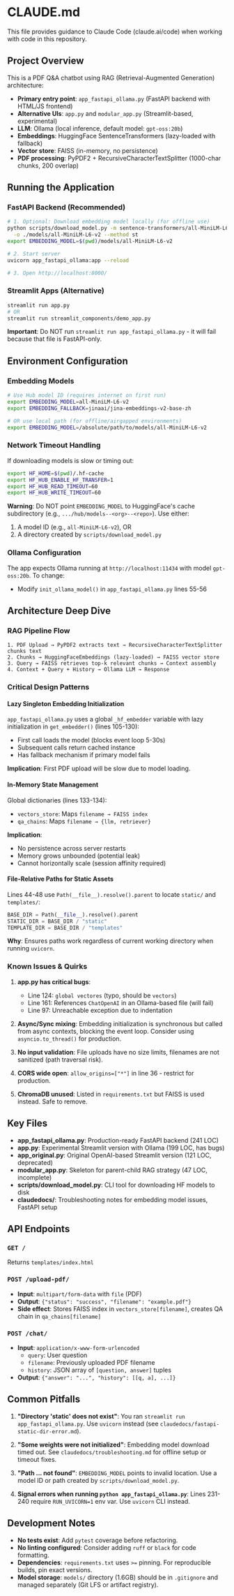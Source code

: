 # CLAUDE.md

This file provides guidance to Claude Code (claude.ai/code) when working with code in this repository.

## Project Overview

This is a PDF Q&A chatbot using RAG (Retrieval-Augmented Generation) architecture:
- **Primary entry point**: `app_fastapi_ollama.py` (FastAPI backend with HTML/JS frontend)
- **Alternative UIs**: `app.py` and `modular_app.py` (Streamlit-based, experimental)
- **LLM**: Ollama (local inference, default model: `gpt-oss:20b`)
- **Embeddings**: HuggingFace SentenceTransformers (lazy-loaded with fallback)
- **Vector store**: FAISS (in-memory, no persistence)
- **PDF processing**: PyPDF2 + RecursiveCharacterTextSplitter (1000-char chunks, 200 overlap)

## Running the Application

### FastAPI Backend (Recommended)
```bash
# 1. Optional: Download embedding model locally (for offline use)
python scripts/download_model.py -m sentence-transformers/all-MiniLM-L6-v2 \
  -o ./models/all-MiniLM-L6-v2 --method st
export EMBEDDING_MODEL=$(pwd)/models/all-MiniLM-L6-v2

# 2. Start server
uvicorn app_fastapi_ollama:app --reload

# 3. Open http://localhost:8000/
```

### Streamlit Apps (Alternative)
```bash
streamlit run app.py
# OR
streamlit run streamlit_components/demo_app.py
```

**Important**: Do NOT run `streamlit run app_fastapi_ollama.py` - it will fail because that file is FastAPI-only.

## Environment Configuration

### Embedding Models
```bash
# Use Hub model ID (requires internet on first run)
export EMBEDDING_MODEL=all-MiniLM-L6-v2
export EMBEDDING_FALLBACK=jinaai/jina-embeddings-v2-base-zh

# OR use local path (for offline/airgapped environments)
export EMBEDDING_MODEL=/absolute/path/to/models/all-MiniLM-L6-v2
```

### Network Timeout Handling
If downloading models is slow or timing out:
```bash
export HF_HOME=$(pwd)/.hf-cache
export HF_HUB_ENABLE_HF_TRANSFER=1
export HF_HUB_READ_TIMEOUT=60
export HF_HUB_WRITE_TIMEOUT=60
```

**Warning**: Do NOT point `EMBEDDING_MODEL` to HuggingFace's cache subdirectory (e.g., `.../hub/models--<org>--<repo>`). Use either:
1. A model ID (e.g., `all-MiniLM-L6-v2`), OR
2. A directory created by `scripts/download_model.py`

### Ollama Configuration
The app expects Ollama running at `http://localhost:11434` with model `gpt-oss:20b`. To change:
- Modify `init_ollama_model()` in `app_fastapi_ollama.py` lines 55-56

## Architecture Deep Dive

### RAG Pipeline Flow
```
1. PDF Upload → PyPDF2 extracts text → RecursiveCharacterTextSplitter chunks text
2. Chunks → HuggingFaceEmbeddings (lazy-loaded) → FAISS vector store
3. Query → FAISS retrieves top-k relevant chunks → Context assembly
4. Context + Query + History → Ollama LLM → Response
```

### Critical Design Patterns

#### Lazy Singleton Embedding Initialization
`app_fastapi_ollama.py` uses a global `_hf_embedder` variable with lazy initialization in `get_embedder()` (lines 105-130):
- First call loads the model (blocks event loop 5-30s)
- Subsequent calls return cached instance
- Has fallback mechanism if primary model fails

**Implication**: First PDF upload will be slow due to model loading.

#### In-Memory State Management
Global dictionaries (lines 133-134):
- `vectors_store`: Maps `filename → FAISS index`
- `qa_chains`: Maps `filename → {llm, retriever}`

**Implication**:
- No persistence across server restarts
- Memory grows unbounded (potential leak)
- Cannot horizontally scale (session affinity required)

#### File-Relative Paths for Static Assets
Lines 44-48 use `Path(__file__).resolve().parent` to locate `static/` and `templates/`:
```python
BASE_DIR = Path(__file__).resolve().parent
STATIC_DIR = BASE_DIR / "static"
TEMPLATE_DIR = BASE_DIR / "templates"
```

**Why**: Ensures paths work regardless of current working directory when running `uvicorn`.

### Known Issues & Quirks

1. **app.py has critical bugs**:
   - Line 124: `global vectores` (typo, should be `vectors`)
   - Line 161: References `ChatOpenAI` in an Ollama-based file (will fail)
   - Line 97: Unreachable exception due to indentation

2. **Async/Sync mixing**: Embedding initialization is synchronous but called from async contexts, blocking the event loop. Consider using `asyncio.to_thread()` for production.

3. **No input validation**: File uploads have no size limits, filenames are not sanitized (path traversal risk).

4. **CORS wide open**: `allow_origins=["*"]` in line 36 - restrict for production.

5. **ChromaDB unused**: Listed in `requirements.txt` but FAISS is used instead. Safe to remove.

## Key Files

- **app_fastapi_ollama.py**: Production-ready FastAPI backend (241 LOC)
- **app.py**: Experimental Streamlit version with Ollama (199 LOC, has bugs)
- **app_original.py**: Original OpenAI-based Streamlit version (121 LOC, deprecated)
- **modular_app.py**: Skeleton for parent-child RAG strategy (47 LOC, incomplete)
- **scripts/download_model.py**: CLI tool for downloading HF models to disk
- **claudedocs/**: Troubleshooting notes for embedding model issues, FastAPI setup

## API Endpoints

### `GET /`
Returns `templates/index.html`

### `POST /upload-pdf/`
- **Input**: `multipart/form-data` with `file` (PDF)
- **Output**: `{"status": "success", "filename": "example.pdf"}`
- **Side effect**: Stores FAISS index in `vectors_store[filename]`, creates QA chain in `qa_chains[filename]`

### `POST /chat/`
- **Input**: `application/x-www-form-urlencoded`
  - `query`: User question
  - `filename`: Previously uploaded PDF filename
  - `history`: JSON array of `[question, answer]` tuples
- **Output**: `{"answer": "...", "history": [[q, a], ...]}`

## Common Pitfalls

1. **"Directory 'static' does not exist"**: You ran `streamlit run app_fastapi_ollama.py`. Use `uvicorn` instead (see `claudedocs/fastapi-static-dir-error.md`).

2. **"Some weights were not initialized"**: Embedding model download timed out. See `claudedocs/troubleshooting.md` for offline setup or timeout fixes.

3. **"Path ... not found"**: `EMBEDDING_MODEL` points to invalid location. Use a model ID or path created by `scripts/download_model.py`.

4. **Signal errors when running `python app_fastapi_ollama.py`**: Lines 231-240 require `RUN_UVICORN=1` env var. Use `uvicorn` CLI instead.

## Development Notes

- **No tests exist**: Add `pytest` coverage before refactoring.
- **No linting configured**: Consider adding `ruff` or `black` for code formatting.
- **Dependencies**: `requirements.txt` uses `>=` pinning. For reproducible builds, pin exact versions.
- **Model storage**: `models/` directory (1.6GB) should be in `.gitignore` and managed separately (Git LFS or artifact registry).
